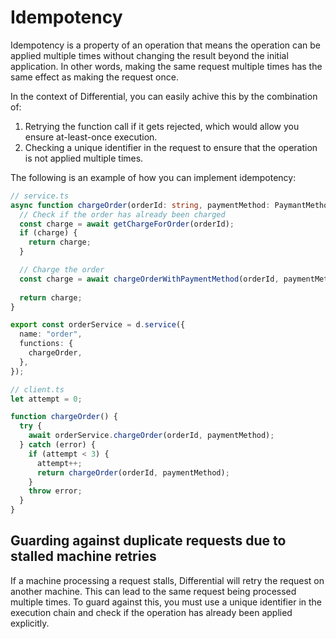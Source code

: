 # Idempotency

Idempotency is a property of an operation that means the operation can be applied multiple times without changing the result beyond the initial application. In other words, making the same request multiple times has the same effect as making the request once.

In the context of Differential, you can easily achive this by the combination of:

1. Retrying the function call if it gets rejected, which would allow you ensure at-least-once execution.
2. Checking a unique identifier in the request to ensure that the operation is not applied multiple times.

The following is an example of how you can implement idempotency:

```typescript
// service.ts
async function chargeOrder(orderId: string, paymentMethod: PaymantMethod) {
  // Check if the order has already been charged
  const charge = await getChargeForOrder(orderId);
  if (charge) {
    return charge;
  }

  // Charge the order
  const charge = await chargeOrderWithPaymentMethod(orderId, paymentMethod);
  
  return charge;
}

export const orderService = d.service({
  name: "order",
  functions: {
    chargeOrder,
  },
});

// client.ts
let attempt = 0;

function chargeOrder() {
  try {
    await orderService.chargeOrder(orderId, paymentMethod);
  } catch (error) {
    if (attempt < 3) {
      attempt++;
      return chargeOrder(orderId, paymentMethod);
    }
    throw error;
  }
}
```

## Guarding against duplicate requests due to stalled machine retries

If a machine processing a request stalls, Differential will retry the request on another machine. This can lead to the same request being processed multiple times. To guard against this, you must use a unique identifier in the execution chain and check if the operation has already been applied explicitly.
